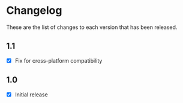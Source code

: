 # Changelog
These are the list of changes to each version that has been released.

## 1.1
- [x] Fix for cross-platform compatibility

## 1.0
- [x] Initial release